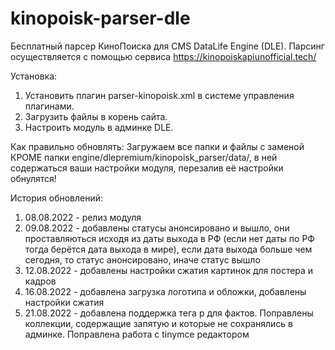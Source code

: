 # kinopoisk-parser-dle
Бесплатный парсер КиноПоиска для CMS DataLife Engine (DLE). Парсинг осуществляется с помощью сервиса https://kinopoiskapiunofficial.tech/

Установка:
1. Установить плагин parser-kinopoisk.xml в системе управления плагинами.
2. Загрузить файлы в корень сайта.
3. Настроить модуль в админке DLE.

Как правильно обновлять:
Загружаем все папки и файлы с заменой КРОМЕ папки engine/dlepremium/kinopoisk_parser/data/, в ней содержаться ваши настройки модуля, перезалив её настройки обнулятся!

История обновлений:
1. 08.08.2022 - релиз модуля
2. 09.08.2022 - добавлены статусы анонсировано и вышло, они проставляються исходя из даты выхода в РФ (если нет даты по РФ тогда берётся дата выхода в мире), если дата выхода больше чем сегодня, то статус анонсировано, иначе статус вышло
3. 12.08.2022 - добавлены настройки сжатия картинок для постера и кадров
4. 16.08.2022 - добавлена загрузка логотипа и обложки, добавлены настройки сжатия
5. 21.08.2022 - добавлена поддержка тега p для фактов. Поправлены коллекции, содержащие запятую и которые не сохранялись в админке. Поправлена работа с tinymce редактором
